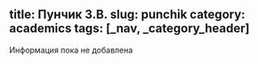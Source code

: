 title: Пунчик З.В.
slug: punchik
category: academics
tags: [_nav, _category_header]
---

Информация пока не добавлена
